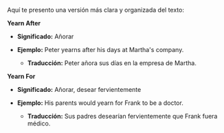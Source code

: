 Aquí te presento una versión más clara y organizada del texto:

**Yearn After**

*   **Significado:** Añorar

*   **Ejemplo:** Peter yearns after his days at Martha's company.
    *   **Traducción:** Peter añora sus días en la empresa de Martha.

**Yearn For**

*   **Significado:** Añorar, desear fervientemente

*   **Ejemplo:** His parents would yearn for Frank to be a doctor.
    *   **Traducción:** Sus padres desearían fervientemente que Frank fuera médico.

